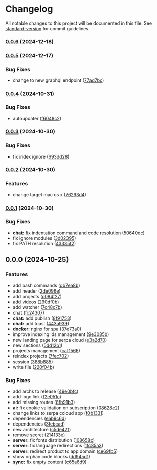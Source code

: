 # Changelog

All notable changes to this project will be documented in this file. See [standard-version](https://github.com/conventional-changelog/standard-version) for commit guidelines.

### [0.0.6](https://github.com/yellow-code-io/serpacloud/compare/v0.0.5...v0.0.6) (2024-12-18)

### [0.0.5](https://github.com/yellow-code-io/serpacloud/compare/v0.0.4...v0.0.5) (2024-12-17)


### Bug Fixes

* change to new graphql endpoint ([77ad7bc](https://github.com/yellow-code-io/serpacloud/commit/77ad7bc175d4ecb8e21de421f8d03321fcd16d5a))

### [0.0.4](https://github.com/yellow-code-io/serpacloud/compare/v0.0.3...v0.0.4) (2024-10-31)


### Bug Fixes

* autoupdater ([f6048c2](https://github.com/yellow-code-io/serpacloud/commit/f6048c26aa05ee85f3aea6c2bbdd570bc408ca6d))

### [0.0.3](https://github.com/yellow-code-io/serpacloud/compare/v0.0.2...v0.0.3) (2024-10-30)


### Bug Fixes

* fix index ignore ([693dd28](https://github.com/yellow-code-io/serpacloud/commit/693dd283c6784d9fbc124eb5c3456cadc9d1dc42))

### [0.0.2](https://github.com/yellow-code-io/serpacloud/compare/v0.0.1...v0.0.2) (2024-10-30)


### Features

* change target mac os x ([76293d4](https://github.com/yellow-code-io/serpacloud/commit/76293d4c1055972dadca06b2541d9f4f2a24e0f9))

### [0.0.1](https://github.com/yellow-code-io/serpacloud/compare/v0.0.0...v0.0.1) (2024-10-30)


### Bug Fixes

* **chat:** fix indentation command and code resolution ([50640dc](https://github.com/yellow-code-io/serpacloud/commit/50640dc21fe7730dd8f4f550343f420849120edd))
* fix ignore modules ([3d02395](https://github.com/yellow-code-io/serpacloud/commit/3d02395e4c12bedf4644dcae9025eb33724e6ea4))
* fix PATH resolution ([43335f2](https://github.com/yellow-code-io/serpacloud/commit/43335f24fdcb904c13f926c2928a6b876b8501e6))

## 0.0.0 (2024-10-25)


### Features

* add bash commands ([db7ea8b](https://github.com/yellow-code-io/serpacloud/commit/db7ea8b0b758904ba8901a375fea6c8fe6ec245f))
* add header ([2de096e](https://github.com/yellow-code-io/serpacloud/commit/2de096e8ebef50f6e5957c00825ac00608704d2d))
* add projects ([c084f27](https://github.com/yellow-code-io/serpacloud/commit/c084f27605a7df2eb34fd1971fa44cbfe4262466))
* add videos ([290df0b](https://github.com/yellow-code-io/serpacloud/commit/290df0bed53831b1aec024c52ad1643f8f58a5b2))
* add watcher ([7c48c7b](https://github.com/yellow-code-io/serpacloud/commit/7c48c7ba38b719760dbdeedb3b9e0b5757211081))
* chat ([fc24307](https://github.com/yellow-code-io/serpacloud/commit/fc243071e2fd923b33fa17528d1c9d0a43941783))
* **chat:** add publish ([8f91753](https://github.com/yellow-code-io/serpacloud/commit/8f91753874d160e88f6a11e1f5fcff5b6a56911b))
* **chat:** add toast ([443a939](https://github.com/yellow-code-io/serpacloud/commit/443a9392bcfff13c5719d88d6aa9fc2d38059700))
* **docker:** nginx for spa ([37e73a0](https://github.com/yellow-code-io/serpacloud/commit/37e73a040492c0e01ac1b5f6950751d5675ea551))
* improve indexing ids management ([9e3085b](https://github.com/yellow-code-io/serpacloud/commit/9e3085bf55b51e6e0efe751848d9cbf1abc0ff1f))
* new landing page for serpa cloud ([e3a2d70](https://github.com/yellow-code-io/serpacloud/commit/e3a2d70dc8eeb927a16a997f1c68d7367d96948e))
* new sections ([5dd12b1](https://github.com/yellow-code-io/serpacloud/commit/5dd12b10614fe836544d4e52a89bcf08c3c38505))
* projects management ([caf1566](https://github.com/yellow-code-io/serpacloud/commit/caf1566dedc03f3d9a4f7b3803377e4fae179fc8))
* reindex projects ([7fec702](https://github.com/yellow-code-io/serpacloud/commit/7fec702d411cd52c56ee7ef7fed35428631f48f3))
* session ([388b885](https://github.com/yellow-code-io/serpacloud/commit/388b88549583e0adab4420c7e582ecc9e25f0ef2))
* write file ([220f04b](https://github.com/yellow-code-io/serpacloud/commit/220f04b2fdd9ff63a62a885827efb2d006ae94d1))


### Bug Fixes

* add archs to release ([49e0bfc](https://github.com/yellow-code-io/serpacloud/commit/49e0bfc5d644271aaf7f3304d0bc62dee0c5f3e7))
* add logo link ([f2e051c](https://github.com/yellow-code-io/serpacloud/commit/f2e051c27870218f038d99fad78bc6d3e6526892))
* add missing routes ([8fb91b3](https://github.com/yellow-code-io/serpacloud/commit/8fb91b3e4e063612a70e2e3b2f7e7226faa13fc8))
* **ai:** fix cookie validation on subscription ([08628c2](https://github.com/yellow-code-io/serpacloud/commit/08628c245d43905333dde9b55531a2dadd1f0884))
* change links to serpa ccloud app ([f0b1331](https://github.com/yellow-code-io/serpacloud/commit/f0b133198734a56d0dcb31ac24daf4ec51eb761f))
* dependencies ([eab9c6d](https://github.com/yellow-code-io/serpacloud/commit/eab9c6dbd67bcea219463069a4946b2279a7249d))
* dependencies ([3febcad](https://github.com/yellow-code-io/serpacloud/commit/3febcad92d278d57a14df342e8dcb3a0206f97ae))
* new architecture ([c5de42f](https://github.com/yellow-code-io/serpacloud/commit/c5de42f7649ace7cb5ca29613577589b2591044f))
* remove secret ([214133e](https://github.com/yellow-code-io/serpacloud/commit/214133e30ac65383b40a7eb9a52d096200773434))
* **server:** fix fonts distribution ([108658c](https://github.com/yellow-code-io/serpacloud/commit/108658c227ad8d08b366161bed377471aef6f7e4))
* **server:** fix language redirections ([1fc85a3](https://github.com/yellow-code-io/serpacloud/commit/1fc85a3fb949dd59f666c7690884bd72fb8ae150))
* **server:** redirect product to app domain ([ce69fb5](https://github.com/yellow-code-io/serpacloud/commit/ce69fb50ce280661a9cfb139e9a3a06bf2007277))
* show orphan code blocks ([dd945d1](https://github.com/yellow-code-io/serpacloud/commit/dd945d14264b8b9342a6e9d8289e987e73fc16d9))
* **sync:** fix empty content ([c65a6d9](https://github.com/yellow-code-io/serpacloud/commit/c65a6d9a34d185addca257d0337b4ec76ce90cdd))
